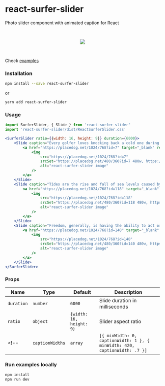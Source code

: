 # react-surfer-slider

Photo slider component with animated caption for React

<br />
<p align="center">
    <img src="https://martinjuzl.com/react-surfer-slider.gif?v3">
</p>
<br />

Check <a href="https://martinjuzl.com/react-surfer-slider">examples</a>

### Installation

```bash
npm install --save react-surfer-slider
```

or

```bash
yarn add react-surfer-slider
```

### Usage

```jsx
import SurferSlider, { Slide } from 'react-surfer-slider'
import 'react-surfer-slider/dist/ReactSurferSlider.css'

<SurferSlider ratio={{width: 16, height: 9}} duration={6000}>
    <Slide caption="Every golfer loves knocking back a cold one during a round. But should you do it?">
        <a href="https://placedog.net/1024/768?id=7" target="_blank" rel="noopener noreferrer">
            <img
                src="https://placedog.net/1024/768?id=7"
                srcSet="https://placedog.net/480/360?id=7 480w, https://placedog.net/800/600?id=7 800w"
                alt="react-surfer-slider image"
            />
        </a>
    </Slide>
    <Slide caption="Tides are the rise and fall of sea levels caused by the combined effects of the gravitational forces">
        <a href="https://placedog.net/1024/768?id=118" target="_blank" rel="noopener noreferrer">
            <img
                src="https://placedog.net/1024/768?id=118"
                srcSet="https://placedog.net/480/360?id=118 480w, https://placedog.net/800/600?id=118 800w"
                alt="react-surfer-slider image"
            />
        </a>
    </Slide>
    <Slide caption="Freedom, generally, is having the ability to act or change without constraint">
        <a href="https://placedog.net/1024/768?id=140" target="_blank" rel="noopener noreferrer">
            <img
                src="https://placedog.net/1024/768?id=140"
                srcSet="https://placedog.net/480/360?id=140 480w, https://placedog.net/800/600?id=140 800w"
                alt="react-surfer-slider image"
            />
        </a>
    </Slide>
</SurferSlider>
```


### Props

| Name | Type | Default | Description |
| ---- | ---- | ------- | ----------- |
| `duration` | `number` | `6000` | Slide duration in milliseconds |
| `ratio` | `object` | `{width: 16, height: 9}` | Slider aspect ratio |
<!--| `captionWidths` | `array` | `[{ minWidth: 0, captionWidth: 1 }, { minWidth: 420, captionWidth: .7 }]` | Responsive caption width in percentage of slider width (0 - 1) |-->

### Run examples locally

```bash
npm install
npm run dev
```
